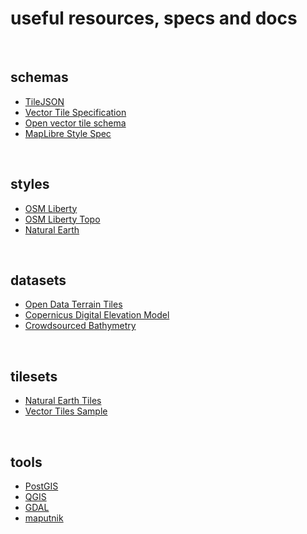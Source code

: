 # useful resources, specs and docs

<br />




## schemas

* [TileJSON](https://github.com/mapbox/tilejson-spec)
* [Vector Tile Specification](https://github.com/mapbox/vector-tile-spec)
* [Open vector tile schema](https://openmaptiles.org/schema/)
* [MapLibre Style Spec](https://maplibre.org/maplibre-style-spec/)

<br />




## styles

* [OSM Liberty](https://github.com/maputnik/osm-liberty)
* [OSM Liberty Topo](https://github.com/nst-guide/osm-liberty-topo)
* [Natural Earth](https://github.com/klokantech/naturalearthtiles/tree/gh-pages/maps)

<br />




## datasets

* [Open Data Terrain Tiles](https://registry.opendata.aws/terrain-tiles/)
* [Copernicus Digital Elevation Model](https://aws.amazon.com/marketplace/pp/prodview-yl3hc4awgb5pu)
* [Crowdsourced Bathymetry](https://aws.amazon.com/marketplace/pp/prodview-ce3ckwt2ljfpe)

<br />




## tilesets

* [Natural Earth Tiles](https://klokantech.github.io/naturalearthtiles/)
* [Vector Tiles Sample](https://github.com/klokantech/vector-tiles-sample)

<br />




## tools

* [PostGIS](https://postgis.net/)
* [QGIS](https://qgis.org/)
* [GDAL](https://gdal.org/)
* [maputnik](https://github.com/maplibre/maputnik)
